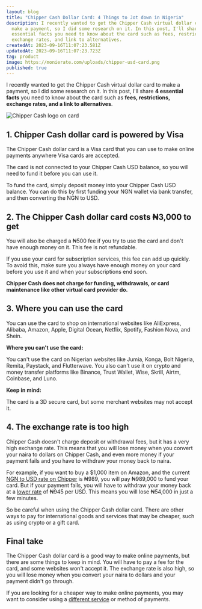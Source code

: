 ```yaml
---
layout: blog
title: "Chipper Cash Dollar Card: 4 Things to Jot down in Nigeria"
description: I recently wanted to get the Chipper Cash virtual dollar card to
  make a payment, so I did some research on it. In this post, I'll share 4
  essential facts you need to know about the card such as fees, restrictions,
  exchange rates, and link to alternatives.
createdAt: 2023-09-16T11:07:23.581Z
updatedAt: 2023-09-16T11:07:23.723Z
tag: product
image: https://monierate.com/uploads/chipper-usd-card.png
published: true
---
```

I recently wanted to get the Chipper Cash virtual dollar card to make a payment, so I did some research on it. In this post, I'll share **4 essential facts** you need to know about the card such as **fees, restrictions, exchange rates, and a link to alternatives**.

![Chipper Cash logo on card](https://monierate.com/uploads/chipper-usd-card.png)

## 1. Chipper Cash dollar card is powered by Visa
The Chipper Cash dollar card is a Visa card that you can use to make online payments anywhere Visa cards are accepted.

The card is not connected to your Chipper Cash USD balance, so you will need to fund it before you can use it.

To fund the card, simply deposit money into your Chipper Cash USD balance. You can do this by first funding your NGN wallet via bank transfer, and then converting the NGN to USD.

## 2. The Chipper Cash dollar card costs ₦3,000 to get
You will also be charged a ₦500 fee if you try to use the card and don't have enough money on it. This fee is not refundable.

If you use your card for subscription services, this fee can add up quickly. To avoid this, make sure you always have enough money on your card before you use it and when your subscriptions end soon.

**Chipper Cash does not charge for funding, withdrawals, or  card maintenance like other virtual card provider do.**

## 3. Where you can use the card
You can use the card to shop on international websites like AliExpress, Alibaba, Amazon, Apple, Digital Ocean, Netflix, Spotify, Fashion Nova, and Shein.

**Where you can't use the card:**

You can't use the card on Nigerian websites like Jumia, Konga, Bolt Nigeria, Remita, Paystack, and Flutterwave. You also can't use it on crypto and money transfer platforms like Binance, Trust Wallet, Wise, Skrill, Airtm, Coinbase, and Luno.

**Keep in mind:**

The card is a 3D secure card, but some merchant websites may not accept it.


## 4. The exchange rate is too high
Chipper Cash doesn't charge deposit or withdrawal fees, but it has a very high exchange rate. This means that you will lose money when you convert your naira to dollars on Chipper Cash, and even more money if your payment fails and you have to withdraw your money back to naira.

For example, if you want to buy a $1,000 item on Amazon, and the current [NGN to USD rate on Chipper](https://monierate.com/converter/chippercash?Amount=1&From=NGN&To=USD) is ₦989, you will pay ₦989,000 to fund your card. But if your payment fails, you will have to withdraw your money back at a [lower rate](https://monierate.com/converter/chippercash?Amount=1&From=USD&To=NGN) of ₦945 per USD. This means you will lose ₦54,000 in just a few minutes.

So be careful when using the Chipper Cash dollar card. There are other ways to pay for international goods and services that may be cheaper, such as using crypto or a gift card.

## Final take
The Chipper Cash dollar card is a good way to make online payments, but there are some things to keep in mind. You will have to pay a fee for the card, and some websites won't accept it. The exchange rate is also high, so you will lose money when you convert your naira to dollars and your payment didn't go through.

If you are looking for a cheaper way to make online payments, you may want to consider using a [different service](https://monierate.com/blog/7-best-apps-like-chipper-cash-in-nigeria) or method of payments.